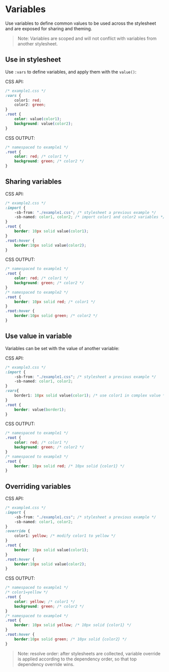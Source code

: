 # Variables

Use variables to define common values to be used across the stylesheet and are exposed for sharing and theming.

> Note: Variables are scoped and will not conflict with variables from another stylesheet.

## Use in stylesheet

Use `:vars` to define variables, and apply them with the `value()`:

CSS API:
```css
/* example1.css */
:vars {
    color1: red;
    color2: green;
}
.root {
    color: value(color1);
    background: value(color2);
}
```

CSS OUTPUT:
```css
/* namespaced to example1 */
.root {
    color: red; /* color1 */
    background: green; /* color2 */
}
```

## Sharing variables

CSS API:
```css
/* example2.css */
:import {
    -sb-from: "./example1.css"; /* stylesheet a previous example */
    -sb-named: color1, color2; /* import color1 and color2 variables */
}
.root {
    border: 10px solid value(color1);
}
.root:hover {
    border:10px solid value(color2);
}
```

CSS OUTPUT:
```css
/* namespaced to example1 */
.root {
    color: red; /* color1 */
    background: green; /* color2 */
}
/* namespaced to example2 */
.root {
    border: 10px solid red; /* color1 */
}
.root:hover {
    border:10px solid green; /* color2 */
}
```

## Use value in variable

Variables can be set with the value of another variable:

CSS API:
```css
/* example3.css */
:import {
    -sb-from: "./example1.css"; /* stylesheet a previous example */
    -sb-named: color1, color2;
}
:vars{
    border1: 10px solid value(color1); /* use color1 in complex value */
}
.root {
    border: value(border1);
}
```

CSS OUTPUT:
```css
/* namespaced to example1 */
.root {
    color: red; /* color1 */
    background: green; /* color2 */
}
/* namespaced to example3 */
.root {
    border: 10px solid red; /* 10px solid {color1} */
}
```

##  Overriding variables

CSS API:
```css
/* example4.css */
:import {
    -sb-from: "./example1.css"; /* stylesheet a previous example */
    -sb-named: color1, color2;
}
:override {
    color1: yellow; /* modify color1 to yellow */
}
.root {
    border: 10px solid value(color1);
}
.root:hover {
    border:10px solid value(color2);
}
```

CSS OUTPUT:
```css
/* namespaced to example1 */
/* color1=yellow */
.root {
    color: yellow; /* color1 */
    background: green; /* color2 */
}
/* namespaced to example4 */
.root {
    border: 10px solid yellow; /* 10px solid {color1} */
}
.root:hover {
    border:10px solid green; /* 10px solid {color2} */
}
```

> Note: resolve order: after stylesheets are collected, variable override is applied according to the dependency order, so that top dependency override wins.
